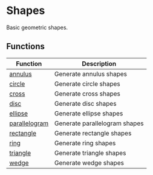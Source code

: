 # Shapes

Basic geometric shapes.

## Functions

| Function | Description |
|----------|-------------|
| [annulus](annulus.md) | Generate annulus shapes |
| [circle](circle.md) | Generate circle shapes |
| [cross](cross.md) | Generate cross shapes |
| [disc](disc.md) | Generate disc shapes |
| [ellipse](ellipse.md) | Generate ellipse shapes |
| [parallelogram](parallelogram.md) | Generate parallelogram shapes |
| [rectangle](rectangle.md) | Generate rectangle shapes |
| [ring](ring.md) | Generate ring shapes |
| [triangle](triangle.md) | Generate triangle shapes |
| [wedge](wedge.md) | Generate wedge shapes |
